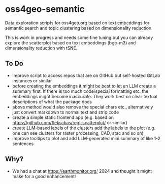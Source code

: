 # oss4geo-semantic

Data exploration scripts for oss4geo.org based on text embeddings for semantic search and topic clustering based on dimensionality reduction.

This is work in progress and needs some fine tuning but you can already explore the scatterplot based on text embeddings (bge-m3) and dimensionality reduction with tSNE. 

## To Do 
- improve script to access repos that are on GitHub but self-hosted GitLab instances or similar
- before creating the embeddings it might be best to let an LLM create a summary first. If there is too much code/special formatting etc. the embeddings might become inaccurate. They work best on clear textual descriptions of what the package does
- above method would also remove the special chars etc., alternatively just convert markdown to normal text and strip code
- create a simple static frontend app (e.g. based on https://github.com/flekschas/regl-scatterplot/ or similar)
- create LLM-based labels of the clusters add the labels to the plot (e.g. one can see clusters for raster processing, CAD, stac and so on)
- improve tooltips to plot and add LLM-generated mini summary of like 1-2 sentences

## Why? 
- We had a chat at https://earthmonitor.org/ 2024 and thought it might make for a good enhancement!
